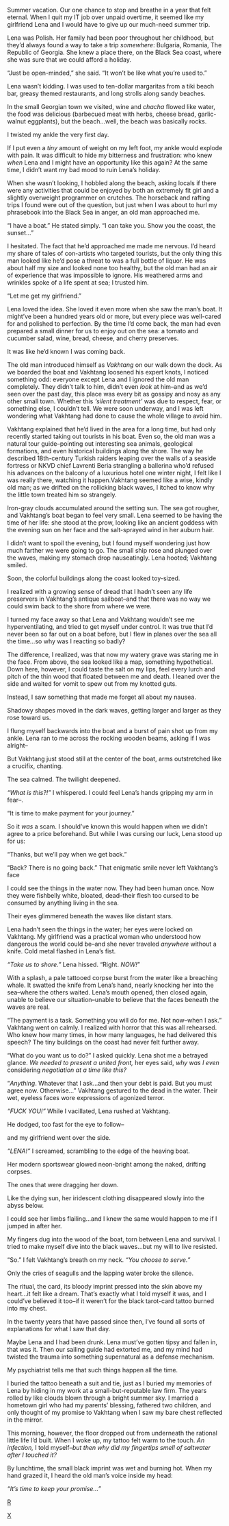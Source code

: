 Summer vacation. Our one chance to stop and breathe in a year that felt eternal. When I quit my IT job over unpaid overtime, it seemed like my girlfriend Lena and I would have to give up our much-need summer trip.  

Lena was Polish. Her family had been poor throughout her childhood, but they’d always found a way to take a trip *somewhere*: Bulgaria, Romania, The Republic of Georgia. She knew a place there, on the Black Sea coast, where she was sure that we could afford a holiday. 

“Just be open-minded,” she said. “It won’t be like what you’re used to.” 

Lena wasn’t kidding. I was used to ten-dollar margaritas from a tiki beach bar, greasy themed restaurants, and long strolls along sandy beaches.

In the small Georgian town we visited, wine and *chacha* flowed like water, the food was delicious (barbecued meat with herbs, cheese bread, garlic-walnut eggplants), but the beach…well, the beach was basically rocks.

I twisted my ankle the very first day.

If I put even a *tiny* amount of weight on my left foot, my ankle would explode with pain. It was difficult to hide my bitterness and frustration: who knew *when* Lena and I might have an opportunity like this again? At the same time, I didn’t want my bad mood to ruin Lena’s holiday. 

When she wasn’t looking, I hobbled along the beach, asking locals if there were any activities that could be enjoyed by both an extremely fit girl and a slightly overweight programmer on crutches. The horseback and rafting trips I found were out of the question, but just when I was about to hurl my phrasebook into the Black Sea in anger, an old man approached me. 

“I have a boat.” He stated simply. “I can take you. Show you the coast, the sunset…” 

I hesitated. The fact that he’d approached me made me nervous. I’d heard my share of tales of con-artists who targeted tourists, but the only thing this man looked like he’d pose a threat to was a full bottle of liquor. He was about half my size and looked none too healthy, but the old man had an air of experience that was impossible to ignore. His weathered arms and wrinkles spoke of a life spent at sea; I trusted him. 

“Let me get my girlfriend.” 

Lena loved the idea. She loved it even more when she saw the man’s boat. It might’ve been a hundred years old or more, but every piece was well-cared for and polished to perfection. By the time I’d come back, the man had even prepared a small dinner for us to enjoy out on the sea: a tomato and cucumber salad, wine, bread, cheese, and cherry preserves. 

It was like he’d known I was coming back. 

The old man introduced himself as *Vakhtang* on our walk down the dock. As we boarded the boat and Vakhtang loosened his expert knots, I noticed something odd: everyone except Lena and I ignored the old man completely. They didn’t talk to him, didn’t even *look* at him–and as we’d seen over the past day, this place was every bit as gossipy and nosy as any other small town. Whether this *‘silent treatment’* was due to respect, fear, or something else, I couldn’t tell. We were soon underway, and I was left wondering what Vakhtang had done to cause the whole village to avoid him. 

Vakhtang explained that he’d lived in the area for a long time, but had only recently started taking out tourists in his boat. Even so, the old man was a natural tour guide–pointing out interesting sea animals, geological formations, and even historical buildings along the shore. The way he described 18th-century Turkish raiders leaping over the walls of a seaside fortress or NKVD chief Lavrenti Beria strangling a ballerina who’d refused his advances on the balcony of a luxurious hotel one winter night, I felt like I was really there, watching it happen.Vakhtang seemed like a wise, kindly old man; as we drifted on the rollicking black waves, I itched to know why the little town treated him so strangely.

Iron-gray clouds accumulated around the setting sun. The sea got rougher, and Vakhtang’s boat began to feel very small. Lena seemed to be having the time of her life: she stood at the prow, looking like an ancient goddess with the evening sun on her face and the salt-sprayed wind in her auburn hair. 

I didn’t want to spoil the evening, but I found myself wondering just how much farther we were going to go. The small ship rose and plunged over the waves, making my stomach drop nauseatingly. Lena hooted; Vakhtang smiled.

Soon, the colorful buildings along the coast looked toy-sized. 

I realized with a growing sense of dread that I hadn’t seen any life preservers in Vakhtang’s antique sailboat–and that there was no way we could swim back to the shore from where we were. 

I turned my face away so that Lena and Vakhtang wouldn’t see me hyperventilating, and tried to get myself under control. It was true that I’d never been so far out on a boat before, but I flew in planes over the sea all the time…so why was I reacting so badly?

The difference, I realized, was that now my watery grave was staring me in the face. From above, the sea looked like a map, something hypothetical. Down here, however, I could taste the salt on my lips, feel every lurch and pitch of the thin wood that floated between me and death. I leaned over the side and waited for vomit to spew out from my knotted guts. 

Instead, I saw something that made me forget all about my nausea. 

Shadowy shapes moved in the dark waves, getting larger and larger as they rose toward us.

I flung myself backwards into the boat and a burst of pain shot up from my ankle. Lena ran to me across the rocking wooden beams, asking if I was alright–

But Vakhtang just stood still at the center of the boat, arms outstretched like a crucifix, chanting.

The sea calmed. The twilight deepened. 

*“What is this?!”* I whispered. I could feel Lena’s hands gripping my arm in fear–.

“It is time to make payment for your journey.”

So it *was* a scam. I should’ve known this would happen when we didn’t agree to a price beforehand. But while I was cursing our luck, Lena stood up for us:

“Thanks, but we’ll pay when we get back.”

“Back? There is no going back.” That enigmatic smile never left Vakhtang’s face

I could see the things in the water now. They had been human once. Now they were fishbelly white, bloated, dead–their flesh too cursed to be consumed by anything living in the sea.  

Their eyes glimmered beneath the waves like distant stars. 

Lena hadn’t seen the things in the water; her eyes were locked on Vakhtang. My girlfriend was a practical woman who understood how dangerous the world could be–and she never traveled *anywhere* without a knife. Cold metal flashed in Lena’s fist.

*“Take us to shore.”* Lena hissed. “Right. *NOW!*” 

With a splash, a pale tattooed corpse burst from the water like a breaching whale. It swatted the knife from Lena’s hand, nearly knocking her into the sea–where the others waited. Lena’s mouth opened, then closed again, unable to believe our situation–unable to believe that the faces beneath the waves are real. 

“The payment is a task. Something you will do for me. Not now–when I ask.” Vakhtang went on calmly. I realized with horror that this was all rehearsed. Who knew how many times, in how many languages, he had delivered this speech? The tiny buildings on the coast had never felt further away. 

“What do you want us to do?” I asked quickly. Lena shot me a betrayed glance. *We needed to present a united front,* her eyes said, *why was I even* considering *negotiation at a time like this?*

“*Anything*. Whatever that I ask…and then your debt is paid. But you must agree now. Otherwise…” Vakhtang gestured to the dead in the water. Their wet, eyeless faces wore expressions of agonized terror. 

*“FUCK YOU!”* While I vacillated, Lena rushed at Vakhtang.

He dodged, too fast for the eye to follow–

and my girlfriend went over the side.

*“LENA!”* I screamed, scrambling to the edge of the heaving boat.

Her modern sportswear glowed neon-bright among the naked, drifting corpses.

The ones that were dragging her down.

Like the dying sun, her iridescent clothing disappeared slowly into the abyss below.

I could see her limbs flailing…and I knew the same would happen to me if I jumped in after her.

My fingers dug into the wood of the boat, torn between Lena and survival. I tried to make myself dive into the black waves…but my will to live resisted.

“So.” I felt Vakhtang’s breath on my neck. *“You choose to serve.”* 

Only the cries of seagulls and the lapping water broke the silence.

The ritual, the card, its bloody imprint pressed into the skin above my heart…it felt like a dream. That’s exactly what I told myself it was, and I could’ve believed it too–if it weren’t for the black tarot-card tattoo burned into my chest.

In the twenty years that have passed since then, I’ve found all sorts of explanations for what I saw that day.

Maybe Lena and I had been drunk.  Lena must’ve gotten tipsy and fallen in, that was it. Then our sailing guide had extorted me, and my mind had twisted the trauma into something supernatural as a defense mechanism.

My psychiatrist tells me that such things happen all the time.

I buried the tattoo beneath a suit and tie, just as I buried my memories of Lena by hiding in my work at a small-but-reputable law firm. The years rolled by like clouds blown through a bright summer sky. I married a hometown girl who had my parents’ blessing, fathered two children, and only thought of my promise to Vakhtang when I saw my bare chest reflected in the mirror.

This morning, however, the floor dropped out from underneath the rational little life I’d built. When I woke up, my tattoo felt warm to the touch. *An infection,* I told myself–*but then why did my fingertips smell of saltwater after I touched it?*

By lunchtime, the small black imprint was wet and burning hot. When my hand grazed it, I heard the old man’s voice inside my head:

*“It’s time to keep your promise…”*  


[R](https://www.reddit.com/r/thedemoncollection/)  


[X](https://www.reddit.com/r/beardify)